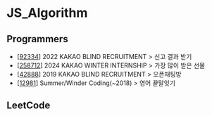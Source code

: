# JS_Algorithm

## Programmers

- [[92334](https://github.com/jiyeon-dev/js_algorithm/blob/main/programmers/92334.js)] 2022 KAKAO BLIND RECRUITMENT > 신고 결과 받기
- [[258712](https://github.com/jiyeon-dev/js_algorithm/blob/main/programmers/258712.js)] 2024 KAKAO WINTER INTERNSHIP > 가장 많이 받은 선물
- [[42888](https://github.com/jiyeon-dev/js_algorithm/blob/main/programmers/42888.js)] 2019 KAKAO BLIND RECRUITMENT > 오픈채팅방
- [[12981](https://github.com/jiyeon-dev/js_algorithm/blob/main/programmers/12981.js)] Summer/Winder Coding(~2018) > 영어 끝말잇기

## LeetCode
